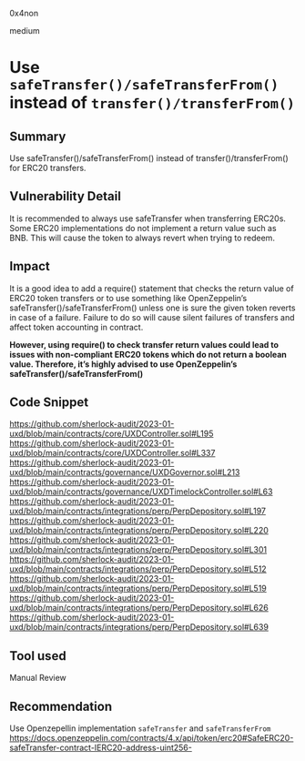 0x4non

medium

# Use `safeTransfer()/safeTransferFrom()` instead of `transfer()/transferFrom()`

## Summary
Use safeTransfer()/safeTransferFrom() instead of transfer()/transferFrom() for ERC20 transfers.

## Vulnerability Detail
It is recommended to always use safeTransfer when transferring ERC20s. Some ERC20 implementations do not implement a return value such as BNB. This will cause the token to always revert when trying to redeem.

## Impact
It is a good idea to add a require() statement that checks the return value of ERC20 token transfers or to use something like OpenZeppelin’s safeTransfer()/safeTransferFrom() unless one is sure the given token reverts in case of a failure. Failure to do so will cause silent failures of transfers and affect token accounting in contract.

**However, using require() to check transfer return values could lead to issues with non-compliant ERC20 tokens which do not return a boolean value. Therefore, it’s highly advised to use OpenZeppelin’s safeTransfer()/safeTransferFrom()**

## Code Snippet
https://github.com/sherlock-audit/2023-01-uxd/blob/main/contracts/core/UXDController.sol#L195
https://github.com/sherlock-audit/2023-01-uxd/blob/main/contracts/core/UXDController.sol#L337
https://github.com/sherlock-audit/2023-01-uxd/blob/main/contracts/governance/UXDGovernor.sol#L213
https://github.com/sherlock-audit/2023-01-uxd/blob/main/contracts/governance/UXDTimelockController.sol#L63
https://github.com/sherlock-audit/2023-01-uxd/blob/main/contracts/integrations/perp/PerpDepository.sol#L197
https://github.com/sherlock-audit/2023-01-uxd/blob/main/contracts/integrations/perp/PerpDepository.sol#L220
https://github.com/sherlock-audit/2023-01-uxd/blob/main/contracts/integrations/perp/PerpDepository.sol#L301
https://github.com/sherlock-audit/2023-01-uxd/blob/main/contracts/integrations/perp/PerpDepository.sol#L512
https://github.com/sherlock-audit/2023-01-uxd/blob/main/contracts/integrations/perp/PerpDepository.sol#L519
https://github.com/sherlock-audit/2023-01-uxd/blob/main/contracts/integrations/perp/PerpDepository.sol#L626
https://github.com/sherlock-audit/2023-01-uxd/blob/main/contracts/integrations/perp/PerpDepository.sol#L639

## Tool used
Manual Review

## Recommendation
Use Openzepellin implementation `safeTransfer` and `safeTransferFrom`
https://docs.openzeppelin.com/contracts/4.x/api/token/erc20#SafeERC20-safeTransfer-contract-IERC20-address-uint256-